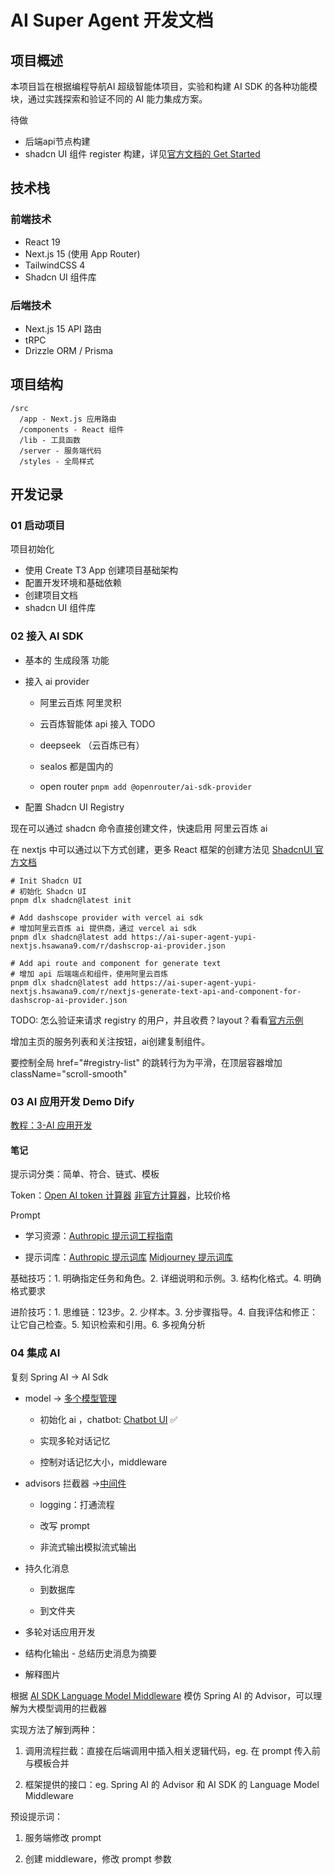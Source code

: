 # AI Super Agent 开发文档

## 项目概述

本项目旨在根据编程导航AI 超级智能体项目，实验和构建 AI SDK 的各种功能模块，通过实践探索和验证不同的 AI 能力集成方案。

待做

- 后端api节点构建
- shadcn UI 组件 register 构建，详见[官方文档的 Get Started](https://ui.shadcn.com/docs/registry/getting-started)

## 技术栈

### 前端技术

- React 19
- Next.js 15 (使用 App Router)
- TailwindCSS 4
- Shadcn UI 组件库

### 后端技术

- Next.js 15 API 路由
- tRPC
- Drizzle ORM / Prisma

## 项目结构

```
/src
  /app - Next.js 应用路由
  /components - React 组件
  /lib - 工具函数
  /server - 服务端代码
  /styles - 全局样式
```

## 开发记录

### 01 启动项目

项目初始化

- 使用 Create T3 App 创建项目基础架构
- 配置开发环境和基础依赖
- 创建项目文档
- shadcn UI 组件库

### 02 接入 AI SDK

- 基本的 生成段落 功能

- 接入 ai provider

  - 阿里云百炼 阿里灵积

  - 云百炼智能体 api 接入 TODO

  - deepseek （云百炼已有）

  - sealos 都是国内的

  - open router `pnpm add @openrouter/ai-sdk-provider`

- 配置 Shadcn UI Registry

现在可以通过 shadcn 命令直接创建文件，快速启用 阿里云百炼 ai

在 nextjs 中可以通过以下方式创建，更多 React 框架的创建方法见 [ShadcnUI 官方文档](https://ui.shadcn.com/docs/installation)

```
# Init Shadcn UI
# 初始化 Shadcn UI
pnpm dlx shadcn@latest init

# Add dashscope provider with vercel ai sdk
# 增加阿里云百炼 ai 提供商，通过 vercel ai sdk
pnpm dlx shadcn@latest add https://ai-super-agent-yupi-nextjs.hsawana9.com/r/dashscrop-ai-provider.json

# Add api route and component for generate text
# 增加 api 后端端点和组件，使用阿里云百炼
pnpm dlx shadcn@latest add https://ai-super-agent-yupi-nextjs.hsawana9.com/r/nextjs-generate-text-api-and-component-for-dashscrop-ai-provider.json
```

TODO: 怎么验证来请求 registry 的用户，并且收费？layout？看看[官方示例](https://ui.shadcn.com/docs/registry/getting-started#adding-auth)

增加主页的服务列表和关注按钮，ai创建复制组件。

要控制全局 href="#registry-list" 的跳转行为为平滑，在顶层容器增加 className="scroll-smooth"

### 03 AI 应用开发 Demo Dify

[教程：3-AI 应用开发](https://www.codefather.cn/course/1915010091721236482/section/1916676331948027906?contentType=text#heading-0)

#### 笔记

提示词分类：简单、符合、链式、模板

Token：[Open AI token 计算器](https://platform.openai.com/tokenizer) [非官方计算器](https://tiktoken.aigc2d.com/)，比较价格

Prompt 

- 学习资源：[Authropic 提示词工程指南](https://docs.anthropic.com/zh-CN/docs/build-with-claude/prompt-engineering/overview)

- 提示词库：[Authropic 提示词库](https://docs.anthropic.com/zh-CN/prompt-library/library) [Midjourney 提示词库](https://promptlibrary.org/)

基础技巧：1. 明确指定任务和角色。2. 详细说明和示例。3. 结构化格式。4. 明确格式要求

进阶技巧：1. 思维链：123步。2. 少样本。3. 分步骤指导。4. 自我评估和修正：让它自己检查。5. 知识检索和引用。6. 多视角分析

### 04 集成 AI

复刻 Spring AI -> AI Sdk

- model -> [多个模型管理](https://sdk.vercel.ai/docs/ai-sdk-core/provider-management)
	
	- 初始化 ai ，chatbot: [Chatbot UI](https://ai-sdk.dev/docs/ai-sdk-ui/chatbot) ✅
		
	- 实现多轮对话记忆 

	- 控制对话记忆大小，middleware

- advisors 拦截器 ->[中间件](https://sdk.vercel.ai/docs/ai-sdk-core/middleware)

	- logging：打通流程

	- 改写 prompt

	- 非流式输出模拟流式输出

- 持久化消息 

	- 到数据库

	- 到文件夹

- 多轮对话应用开发

- 结构化输出 - 总结历史消息为摘要

- 解释图片

根据 [AI SDK Language Model Middleware](https://ai-sdk.dev/docs/ai-sdk-core/middleware) 模仿 Spring AI 的 Advisor，可以理解为大模型调用的拦截器

实现方法了解到两种：

1. 调用流程拦截：直接在后端调用中插入相关逻辑代码，eg. 在 prompt 传入前与模板合并

2. 框架提供的接口：eg. Spring AI 的 Advisor 和 AI SDK 的 Language Model Middleware

预设提示词：

1. 服务端修改 prompt

2. 创建 middleware，修改 prompt 参数